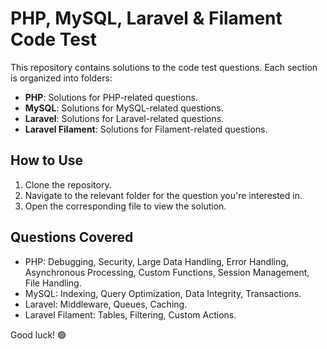 # PHP, MySQL, Laravel & Filament Code Test

This repository contains solutions to the code test questions. Each section is organized into folders:

- **PHP**: Solutions for PHP-related questions.
- **MySQL**: Solutions for MySQL-related questions.
- **Laravel**: Solutions for Laravel-related questions.
- **Laravel Filament**: Solutions for Filament-related questions.

## How to Use
1. Clone the repository.
2. Navigate to the relevant folder for the question you're interested in.
3. Open the corresponding file to view the solution.

## Questions Covered
- PHP: Debugging, Security, Large Data Handling, Error Handling, Asynchronous Processing, Custom Functions, Session Management, File Handling.
- MySQL: Indexing, Query Optimization, Data Integrity, Transactions.
- Laravel: Middleware, Queues, Caching.
- Laravel Filament: Tables, Filtering, Custom Actions.

Good luck! 🟢
